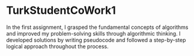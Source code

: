 # TurkStudentCoWork1
 In the first assignment, I grasped the fundamental concepts of algorithms and improved my problem-solving skills through algorithmic thinking. I developed solutions by writing pseudocode and followed a step-by-step logical approach throughout the process.
